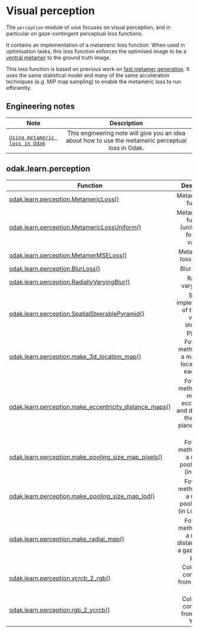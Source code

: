 # Visual perception

The `perception` module of `odak` focuses on visual perception, and in particular on gaze-contingent perceptual loss functions. 

It contains an implementation of a metameric loss function. When used in optimisation tasks, this loss function enforces the optimised image to be a [ventral metamer](https://www.nature.com/articles/nn.2889) to the ground truth image.

This loss function is based on previous work on [fast metamer generation](https://vr-unity-viewer.cs.ucl.ac.uk/). It uses the same statistical model and many of the same acceleration techniques (e.g. MIP map sampling) to enable the metameric loss to run efficiently.

## Engineering notes
| Note          | Description   |
| ------------- |:-------------:|
| [`Using metameric loss in Odak`](notes/using_metameric_loss.md) | This engineering note will give you an idea about how to use the metameric perceptual loss in Odak. |

## odak.learn.perception

| Function      | Description   |
| ------------- |:-------------:|
| [odak.learn.perception.MetamericLoss()](odak/learn/perception/metameric_loss.md) | Metameric loss function |
| [odak.learn.perception.MetamericLossUniform()](odak/learn/perception/metameric_loss_uniform.md) | Metameric loss function (uniform, not foveated variant) |
| [odak.learn.perception.MetamerMSELoss()](odak/learn/perception/metamer_mse_loss.md) | Metamer MSE loss function |
| [odak.learn.perception.BlurLoss()](odak/learn/perception/blur_loss.md) | Blur function |
| [odak.learn.perception.RadiallyVaryingBlur()](odak/learn/perception/radially_varying_blur.md) | Radially varying blur |
| [odak.learn.perception.SpatialSteerablePyramid()](odak/learn/perception/spatial_steerable_pyramid.md) | Spatial implementation of the real-valued steerable pyramid |
| [odak.learn.perception.make_3d_location_map()](odak/learn/perception/make_3d_location_map.md) | Foveation method: make a map of 3D locations for each pixel |
| [odak.learn.perception.make_eccentricity_distance_maps()](odak/learn/perception/make_eccentricity_distance_maps.md) | Foveation method: make maps of eccentricity and distance to the image plane for each pixel |
| [odak.learn.perception.make_pooling_size_map_pixels()](odak/learn/perception/make_pooling_size_map_pixels.md) | Foveation method: make a map of pooling sizes (in pixels) |
| [odak.learn.perception.make_pooling_size_map_lod()](odak/learn/perception/make_pooling_size_map_lod.md) | Foveation method: make a map of pooling sizes (in LoD levels) |
| [odak.learn.perception.make_radial_map()](odak/learn/perception/make_radial_map.md) | Foveation method: make a map of distances from a gaze point in pixels |
| [odak.learn.perception.ycrcb_2_rgb()](odak/learn/perception/ycrcb_2_rgb.md) | Colorspace conversion from YCrCb to RGB |
| [odak.learn.perception.rgb_2_ycrcb()](odak/learn/perception/rgb_2_ycrcb.md) | Colorspace conversion from RGB to YCrCb |


